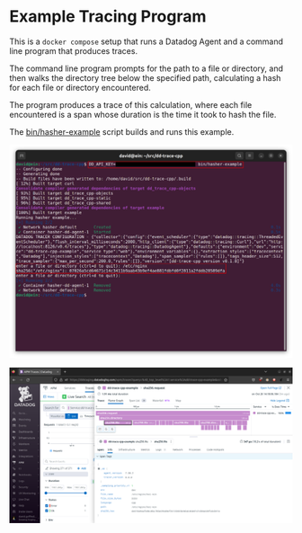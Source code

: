 Example Tracing Program
=======================
This is a `docker compose` setup that runs a Datadog Agent and a command line
program that produces traces.

The command line program prompts for the path to a file or directory, and then
walks the directory tree below the specified path, calculating a hash for each
file or directory encountered.

The program produces a trace of this calculation, where each file encountered
is a span whose duration is the time it took to hash the file.

The [bin/hasher-example](../../bin/hasher-example) script builds and runs this example.

![example console usage](console.png)

![example trace flamegraph](trace.png)
